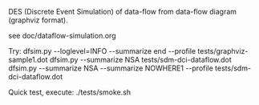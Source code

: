 DES (Discrete Event Simulation) of data-flow from data-flow diagram (graphviz format). 

see doc/dataflow-simulation.org

Try:
    dfsim.py --loglevel=INFO --summarize end  --profile tests/graphviz-sample1.dot 
    dfsim.py --summarize NSA  tests/sdm-dci-dataflow.dot   
    dfsim.py --summarize NSA --summarize NOWHERE1 --profile tests/sdm-dci-dataflow.dot 

Quick test, execute:
    ./tests/smoke.sh


